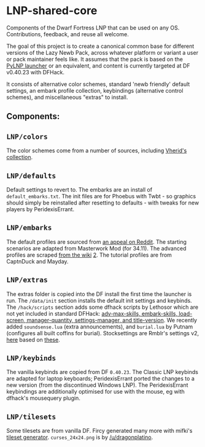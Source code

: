 LNP-shared-core
===============

Components of the Dwarf Fortress LNP that can be used on any OS.  Contributions, feedback, and reuse all welcome.

The goal of this project is to create a canonical common base for different versions of the Lazy Newb Pack, across whatever platform or variant a user or pack maintainer feels like.  It assumes that the pack is based on the [PyLNP launcher](http://www.bay12forums.com/smf/index.php?topic=140808) or an equivalent, and content is currently targeted at DF v0.40.23 with DFHack.

It consists of alternative color schemes, standard 'newb friendly' default settings, an embark profile collection, keybindings (alternative control schemes), and miscellaneous "extras" to install.  

Components:
-----------

`LNP/colors`
------------
The color schemes come from a number of sources, including [Vherid's collection](http://www.bay12forums.com/smf/index.php?topic=89856).

`LNP/defaults`
--------------
Default settings to revert to.  The embarks are an install of `default_embarks.txt`.  The init files are for Phoebus with Twbt - so graphics should simply be reinstalled after resetting to defaults - with tweaks for new players by PeridexisErrant.  

`LNP/embarks`
-------------
The default profiles are sourced from [an appeal on Reddit](http://redd.it/2ew1fa).  The starting scenarios are adapted from Masterwork Mod (for 34.11).  The advanced profiles are scraped [from the wiki](http://dwarffortresswiki.org/index.php/DF2014:Embark_profile_repository) [2](http://dwarffortresswiki.org/index.php/DF2014:Sample_Starting_Builds).  The tutorial profiles are from CaptnDuck and Mayday.  

`LNP/extras`
------------
The extras folder is copied into the DF install the first time the launcher is run.  The `/data/init` section installs the default init settings and keybinds.  The `/hack/scripts` section adds some dfhack scripts by Lethosor which are not yet included in standard DFHack:  [adv-max-skills, embark-skills, load-screen, manager-quantity, settings-manager, and title-version](https://github.com/lethosor/dfhack-scripts).  We recently added `soundsense.lua` (extra announcements), and `burial.lua` by Putnam (configures all built coffins for burial).  Stocksettings are Rmblr's settings v2, [here](http://dffd.wimbli.com/file.php?id=10170) based on [these](http://redd.it/2o611s).

`LNP/keybinds`
--------------
The vanilla keybinds are copied from DF `0.40.23`.  The Classic LNP keybinds are adapted for laptop keyboards; PeridexisErrant ported the changes to a new version (from the discontinued Windows LNP).  The PeridexisErrant keybindings are additionally optimised for use with the mouse, eg with dfhack's mousequery plugin.

`LNP/tilesets`
--------------
Some tilesets are from vanilla DF.  Fircy generated many more with mifki's [tileset generator](http://www.bay12forums.com/smf/index.php?topic=140250).  `curses_24x24.png` is by [/u/dragonplatino](http://redd.it/2r8gtx).
